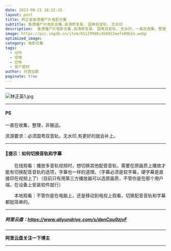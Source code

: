 ```yaml
---
date: 2023-08-21 18:22:15
layout: post
title: 林正英香港僵尸片电影合集
subtitle: 香港僵尸片电影合集.高清修复版. 国粤双音轨. 无水印
description:  香港僵尸片电影合集.高清修复版. 国粤双音轨. 无水印，一直在收集，整理。资源要求：必须国粤双音轨，无水印，1080P高清。有更好的就会补上...
image: https://pic.imgdb.cn/item/65129988c458853aefe00b2e.webp
optimized_image: 
category: 电影合集
tags:
  - 动作
  - 惊悚
  - 恐怖
  - 丧尸题材
author: 对酒当歌
paginate: true
---
```


---

![林正英1.jpg](https://pic.imgdb.cn/item/651299b9c458853aefe049d4.webp)

---

#### PS

一直在收集，整理，非搬运。  

资源要求：必须国粤双音轨，无水印,有更好的就会补上。  

---

#### 🔔提示：如何切换音轨和字幕

　　在线观看：播放多音轨视频时，想切换其他配音音轨，需要在原画质上播放才能有切换配音音轨的选项，字幕也一样的道理。（字幕必须是软字幕，硬字幕是直接印在视频上了）（目前只有用第三方播放器可以选原画质，不管你是在那个用户端，在设备上安装软件就行）

　　本地观看：不管你是在电脑上，还是移动到电视上观看，切换配音音轨和字幕都挺简单的。

---

##### 阿里云盘：<https://www.aliyundrive.com/s/dpnCpu9zjvF>

---

**阿里云盘关注一下博主**

---
